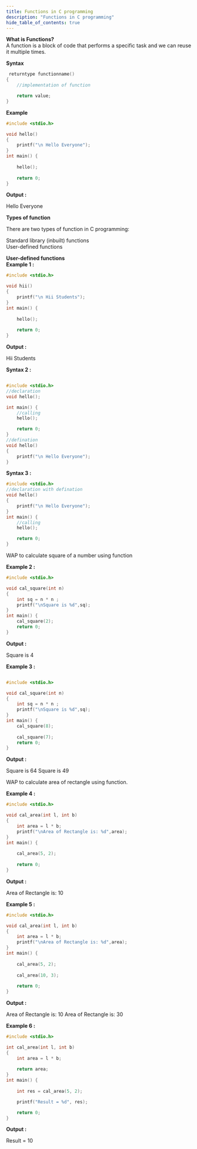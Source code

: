 ```yaml
---
title: Functions in C programming
description: "Functions in C programming"
hide_table_of_contents: true
---
```


**What is Functions?**    
A function is a block of code that performs a specific task and we can reuse it multiple times.

**Syntax**  
```c
 returntype functionname()
{
    //implementation of function

    return value;
}
```

**Example**
```c
#include <stdio.h>

void hello()
{
    printf("\n Hello Everyone");
}
int main() {
    
    hello();
    
    return 0;
}
```

**Output :**

Hello Everyone  

**Types of function**  

There are two types of function in C programming:

Standard library (inbuilt) functions  
User-defined functions

**User-defined functions**  
**Example 1 :**

```c
#include <stdio.h>

void hii()
{
    printf("\n Hii Students");
}
int main() {
    
    hello();
    
    return 0;
}
```
**Output :**  

Hii Students   

**Syntax 2 :**  
```c

#include <stdio.h>
//declaration  
void hello();

int main() {
    //calling
    hello();

    return 0;
}
//defination
void hello()
{
    printf("\n Hello Everyone");
}
```

**Syntax 3 :**  

```c
#include <stdio.h>
//declaration with defination
void hello()
{
    printf("\n Hello Everyone");
}
int main() {
    //calling
    hello();

    return 0;
}
```

WAP to calculate square of a number using function  

**Example 2 :**  

```c
#include <stdio.h>

void cal_square(int n)
{
    int sq = n * n ;
    printf("\nSquare is %d",sq);
}
int main() {
    cal_square(2);
    return 0;
}
```

**Output :**  

Square is 4

**Example 3 :**

```c

#include <stdio.h>

void cal_square(int n)
{
    int sq = n * n ;
    printf("\nSquare is %d",sq);
}
int main() {
    cal_square(8);
    
    cal_square(7);
    return 0;
}
```

**Output :**  

Square is 64
Square is 49


WAP to calculate area of rectangle using function.  

**Example 4 :**  

```c
#include <stdio.h>

void cal_area(int l, int b)
{
    int area = l * b;
    printf("\nArea of Rectangle is: %d",area);
}
int main() {
    
    cal_area(5, 2);
    
    return 0;
}
```

**Output :**  

Area of Rectangle is: 10

**Example 5 :**  

```c
#include <stdio.h>

void cal_area(int l, int b)
{
    int area = l * b;
    printf("\nArea of Rectangle is: %d",area);
}
int main() {
    
    cal_area(5, 2);
    
    cal_area(10, 3);
    
    return 0;
}
```

**Output :**  

Area of Rectangle is: 10
Area of Rectangle is: 30

**Example 6 :**  

```c
#include <stdio.h>

int cal_area(int l, int b)
{
    int area = l * b;
    
    return area;
}
int main() {
    
    int res = cal_area(5, 2);

    printf("Result = %d", res);

    return 0;
}
```

**Output :**

Result = 10


 
